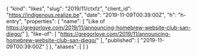 {
  "kind": "likes",
  "slug": "2019/11/ctxfz",
  "client_id": "https://indigenous.realize.be",
  "date": "2019-11-09T00:39:00Z",
  "h": "h-entry",
  "properties": {
    "name": [
      "Like of https://gregorlove.com/2019/11/announcing-homebrew-website-club-san-diego/"
    ],
    "like-of": [
      "https://gregorlove.com/2019/11/announcing-homebrew-website-club-san-diego/"
    ],
    "published": [
      "2019-11-09T00:39:00Z"
    ]
  },
  "aliases": [
  ]
}
